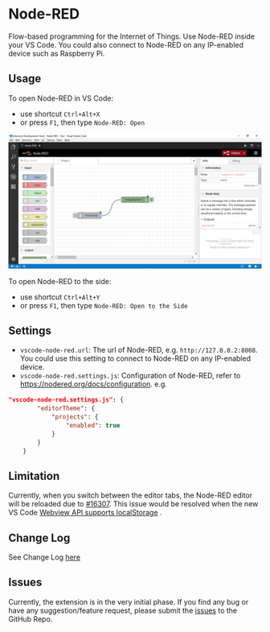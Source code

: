 # Node-RED

Flow-based programming for the Internet of Things. Use Node-RED inside your VS Code. You could also connect to Node-RED on any IP-enabled device such as Raspberry Pi.

## Usage

To open Node-RED in VS Code:
  * use shortcut `Ctrl+Alt+X`
  * or press `F1`, then type `Node-RED: Open`

![Node-RED](images/node-red.png)

To open Node-RED to the side:
  * use shortcut `Ctrl+Alt+Y`
  * or press `F1`, then type `Node-RED: Open to the Side`

## Settings

* `vscode-node-red.url`: The url of Node-RED, e.g. `http://127.0.0.2:8008`. You could use this setting to connect to Node-RED on any IP-enabled device.
* `vscode-node-red.settings.js`: Configuration of Node-RED, refer to https://nodered.org/docs/configuration. e.g.
```json
"vscode-node-red.settings.js": {
        "editorTheme": {
            "projects": {
                "enabled": true
            }
        }
    }
```

## Limitation

Currently, when you switch between the editor tabs, the Node-RED editor will be reloaded due to [#16307](https://github.com/Microsoft/vscode/issues/16307). This issue would be resolved when the new VS Code [Webview API supports localStorage](https://github.com/Microsoft/vscode/issues/52246) .

## Change Log

See Change Log [here](CHANGELOG.md)

## Issues

Currently, the extension is in the very initial phase. If you find any bug or have any suggestion/feature request, please submit the [issues](https://github.com/formulahendry/vscode-node-red/issues) to the GitHub Repo.